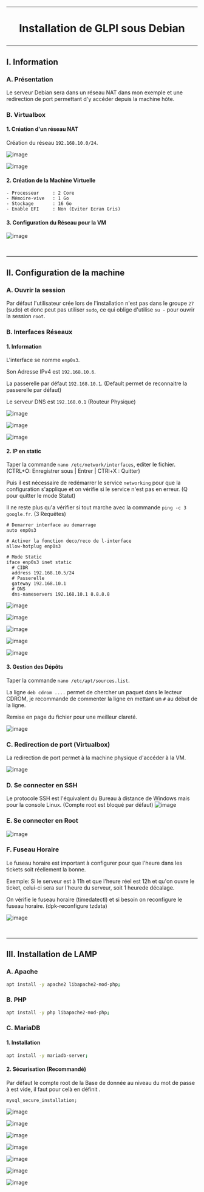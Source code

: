----------------------------------------------------------------------------------------------------------------------------------------------------------------------------------------
# <p align='center'> Installation de GLPI sous Debian </p>

----------------------------------------------------------------------------------------------------------------------------------------------------------------------------------------
## I. Information
### A. Présentation
Le serveur Debian sera dans un réseau NAT dans mon exemple et une redirection de port permettant d'y accéder depuis la machine hôte.
### B. Virtualbox
#### 1. Création d'un réseau NAT
Création du réseau `192.168.10.0/24`.

![image](https://github.com/user-attachments/assets/bd62c64f-4e1f-47c9-952c-47bb9eda5163)

![image](https://github.com/user-attachments/assets/5923dd6d-ba17-43fc-93d4-f64112af3031)

#### 2. Création de la Machine Virtuelle
```
- Processeur     : 2 Core
- Mémoire-vive   : 1 Go
- Stockage       : 16 Go
- Enable EFI     : Non (Eviter Ecran Gris)
```

#### 3. Configuration du Réseau pour la VM
![image](https://github.com/user-attachments/assets/38a46955-8950-4f35-9f13-995f0c6f9a24)

<br />

----------------------------------------------------------------------------------------------------------------------------------------------------------------------------------------
## II. Configuration de la machine
### A. Ouvrir la session
Par défaut l'utilisateur crée lors de l'installation n'est pas dans le groupe `27` (sudo) et donc peut pas utiliser `sudo`, ce qui oblige d'utilise `su -` pour ouvrir la session `root`.

### B. Interfaces Réseaux
#### 1. Information
L'interface se nomme `enp0s3`.

Son Adresse IPv4 est `192.168.10.6`.

La passerelle par défaut `192.168.10.1`. (Default permet de reconnaitre la passerelle par défaut)

Le serveur DNS est `192.168.0.1` (Routeur Physique)

![image](https://github.com/user-attachments/assets/2ecdd07a-cc4c-4b57-bba5-32a0c85d5a63)

![image](https://github.com/user-attachments/assets/851eb216-56b6-4bf6-84eb-e8bf212b7c6a)

![image](https://github.com/user-attachments/assets/7af3856a-c0b3-461b-b007-ac7437408267)

#### 2. IP en static
Taper la commande `nano /etc/network/interfaces`, editer le fichier. (CTRL+O: Enregistrer sous | Entrer | CTRl+X : Quitter)

Puis il est nécessaire de redémarrer le service `networking` pour que la configuration s'applique et on vérifie si le service n'est pas en erreur. (Q pour quitter le mode Statut)

Il ne reste plus qu'a vérifier si tout marche avec la commande `ping -c 3 google.fr`. (3 Requêtes)
```
# Demarrer interface au demarrage
auto enp0s3

# Activer la fonction deco/reco de l-interface
allow-hotplug enp0s3

# Mode Static
iface enp0s3 inet static
  # CIDR
  address 192.168.10.5/24
  # Passerelle
  gateway 192.168.10.1
  # DNS
  dns-nameservers 192.168.10.1 8.8.8.8
```

![image](https://github.com/user-attachments/assets/b79b4335-87c8-4771-8757-62e229cf50eb)

![image](https://github.com/user-attachments/assets/7dbea66f-c732-449d-8f64-d8fea75380de)

![image](https://github.com/user-attachments/assets/58c336a2-410d-498c-92f0-1bedd780c942)

![image](https://github.com/user-attachments/assets/9012279b-84ca-477b-944f-113e61383c10)

![image](https://github.com/user-attachments/assets/6b5ce30d-bbc4-4998-948d-23607cbb110a)

#### 3. Gestion des Dépôts
Taper la commande `nano /etc/apt/sources.list`.

La ligne `deb cdrom ....` permet de chercher un paquet dans le lecteur CDROM, je recommande de commenter la ligne en mettant un `#` au début de la ligne.

Remise en page du fichier pour une meilleur clareté.

![image](https://github.com/user-attachments/assets/c05dd301-8d3c-46ab-a5a9-ee1a7c95619f)

### C. Redirection de port (Virtualbox)
La redirection de port permet à la machine physique d'accéder à la VM.

![image](https://github.com/user-attachments/assets/016addcc-9a19-4721-99a3-16eddcded46c)

### D. Se connecter en SSH
Le protocole SSH est l'équivalent du Bureau à distance de Windows mais pour la console Linux. (Compte root est bloqué par défaut)
![image](https://github.com/user-attachments/assets/2f267ff8-941e-497c-953f-1828bd425c20)

### E. Se connecter en Root
![image](https://github.com/user-attachments/assets/b2e71036-f550-4689-8fb7-7d711364209c)

### F. Fuseau Horaire
Le fuseau horaire est important à configurer pour que l'heure dans les tickets soit réellement la bonne.

Exemple:
Si le serveur est à 11h et que l'heure réel est 12h et qu'on ouvre le ticket, celui-ci sera sur l'heure du serveur, soit 1 heurede décalage.

On vérifie le fuseau horaire (timedatectl) et si besoin on reconfigure le fuseau horaire. (dpk-reconfigure tzdata)

![image](https://github.com/user-attachments/assets/b3aae45b-e69d-46b1-898f-cf6dc6e119c3)

<br />

----------------------------------------------------------------------------------------------------------------------------------------------------------------------------------------
## III. Installation de LAMP
### A. Apache
```bash
apt install -y apache2 libapache2-mod-php;
```

### B. PHP
```bash
apt install -y php libapache2-mod-php;
```

### C. MariaDB
#### 1. Installation
```bash
apt install -y mariadb-server;
```

#### 2. Sécurisation (Recommandé)
Par défaut le compte root de la Base de donnée au niveau du mot de passe à est vide, il faut pour celà en définit .
```bsh
mysql_secure_installation;
```

![image](https://github.com/user-attachments/assets/6f023d62-1724-429a-aa02-2cbb8bca15f1)

![image](https://github.com/user-attachments/assets/8bfb35eb-47dc-4c0d-89cc-c126605153f9)

![image](https://github.com/user-attachments/assets/40d233f8-414e-4681-b2ee-19f02f8cad42)

![image](https://github.com/user-attachments/assets/e3ca7a05-7acf-47fa-8bbf-c07b0662c643)

![image](https://github.com/user-attachments/assets/9ad8d0f1-d7cb-44d7-ad33-1ad029447c46)

![image](https://github.com/user-attachments/assets/4f91e560-afb6-4cac-8501-5772f941aa69)

![image](https://github.com/user-attachments/assets/9fdb1e4a-5c3b-443a-bd7a-28be20d7de72)

<br />
